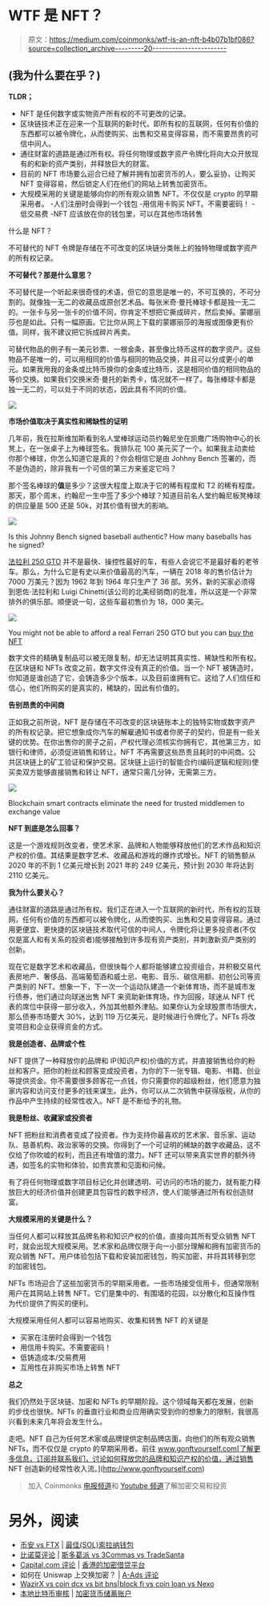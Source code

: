 # WTF 是 NFT？

> 原文：<https://medium.com/coinmonks/wtf-is-an-nft-b4b07b1bf086?source=collection_archive---------20----------------------->

## (我为什么要在乎？)

**TLDR；**

*   NFT 是任何数字或实物资产所有权的不可更改的记录。
*   区块链技术正在迎来一个互联网的新时代，即所有权的互联网，任何有价值的东西都可以被令牌化，从而使购买、出售和交易变得容易，而不需要昂贵的可信中间人。
*   通往财富的道路是通过所有权。将任何物理或数字资产令牌化将向大众开放现有的和新的资产类别，并释放巨大的财富。
*   目前的 NFT 市场要么迎合已经了解并拥有加密货币的人，要么妥协，让购买 NFT 变得容易，然后锁定人们在他们的网站上转售加密货币。
*   大规模采用的关键是能够向你的所有观众销售 NFT。不仅仅是 crypto 的早期采用者。
    -人们注册时会得到一个钱包
    -用信用卡购买 NFT。不需要密码！
    -低交易费
    -NFT 应该放在你的钱包里，可以在其他市场转售

什么是 NFT？

不可替代的 NFT 令牌是存储在不可改变的区块链分类账上的独特物理或数字资产的所有权记录。

**不可替代？那是什么意思？**

不可替代是一个听起来很奇怪的术语，但它的意思是唯一的，不可互换的，不可分割的。就像独一无二的收藏品或原创艺术品。每张米奇·曼托棒球卡都是独一无二的。一张卡与另一张卡的价值不同，你肯定不想把它撕成碎片，然后卖掉。蒙娜丽莎也是如此。只有一幅原画。它比你从网上下载的蒙娜丽莎的海报或图像更有价值。同样，我不建议把它拆成碎片再卖。

可替代物品的例子有一美元钞票、一根金条，甚至像比特币这样的数字资产。这些物品不是唯一的，可以用相同的价值与相同的物品交换，并且可以分成更小的单元。如果我用我的金条或比特币换你的金条或比特币，这是相同价值的相同物品的等价交换。如果我们交换米奇·曼托的新秀卡，情况就不一样了。每张棒球卡都是独一无二的，可以处于不同的状态，因此具有不同的价值。

![](img/764fd11a8f6d1b3fb67b149d423f2e9b.png)

**市场价值取决于真实性和稀缺性的证明**

几年前，我在拉斯维加斯看到名人堂棒球运动员约翰尼坐在凯撒广场购物中心的长凳上，在一张桌子上为棒球签名。我排队花 100 美元买了一个。如果我主动卖给你那个棒球，你怎么知道它是真的？你会相信它是由 Johhny Bench 签署的，而不是伪造的，除非我有一个可信的第三方来鉴定它吗？

那个签名棒球的**值**是多少？这很大程度上取决于它的稀有程度和 T2 的稀有程度。那天，那个周末，约翰尼一生中签了多少个棒球？知道目前名人堂约翰尼板凳棒球的供应量是 500 还是 50k，对其价值有很大的影响。

![](img/2115c5a04dde186073053e0f62f2a4e7.png)

Is this Johnny Bench signed baseball authentic? How many baseballs has he signed?

[法拉利 250 GTO](https://opensea.io/assets/ethereum/0x495f947276749ce646f68ac8c248420045cb7b5e/4736812485652333611718529738695925740833249142534997347534581377573377277953/) 并不是最快、操控性最好的车，有些人会说它不是最好看的老爷车。那么，为什么它是有史以来价值最高的汽车，一辆在 2018 年的售价估计为 7000 万美元？因为 1962 年到 1964 年只生产了 36 部。另外，新的买家必须得到恩佐·法拉利和 Luigi Chinetti(该公司的北美经销商)的批准，所以这是一个非常排外的俱乐部。顺便说一句，这些车最初售价为 18，000 美元。

![](img/bab969a6cf20b5412cd84db0356c013d.png)

You might not be able to afford a real Ferrari 250 GTO but you can [buy the NFT](https://opensea.io/assets/ethereum/0x495f947276749ce646f68ac8c248420045cb7b5e/4736812485652333611718529738695925740833249142534997347534581377573377277953/)

数字文件的精确复制品可以被无限复制，却无法证明其真实性、稀缺性和所有权。在区块链和 NFTs 改变之前，数字文件没有真正的价值。当一个 NFT 被铸造时，你知道是谁创造了它，会铸造多少个版本，以及目前谁拥有它。这给了人们信任和信心，他们所购买的是真实的，稀缺的，因此有价值的。

**告别昂贵的中间商**

正如我之前所说，NFT 是存储在不可改变的区块链账本上的独特实物或数字资产的所有权记录。把它想象成你汽车的解雇通知书或者你房子的契约，但是有一些关键的优势。在你出售你的房子之前，产权代理必须核实你拥有它，其他第三方，如银行和律师，必须促进销售和转让。NFT 不再需要这些昂贵且耗时的中间商。公共区块链上的矿工验证和保护交易。区块链上运行的智能合约(编码逻辑和规则)使买卖双方能够直接销售和转让 NFT，通常只需几分钟，无需第三方。

![](img/0286521bf1a1f2528b27248fdc721604.png)

Blockchain smart contracts eliminate the need for trusted middlemen to exchange value

**NFT 到底是怎么回事？**

这是一个游戏规则改变者，使艺术家、品牌和人物能够释放他们的艺术作品和知识产权的价值。其结果是数字艺术、收藏品和游戏的爆炸式增长。NFT 的销售额从 2020 年的不到 1 亿美元增长到 2021 年的 249 亿美元，预计到 2030 年将达到 2110 亿美元。

**我为什么要关心？**

通往财富的道路是通过所有权。我们正在进入一个互联网的新时代，所有权的互联网，任何有价值的东西都可以被令牌化，从而使购买、出售和交易变得容易。通过用更便宜、更快捷的区块链技术取代可信的中间人，令牌化将让更多投资者(不仅仅是富人和有关系的投资者)能够接触到许多现有资产类别，并刺激新资产类别的创新。

现在它是数字艺术和收藏品，但很快每个人都将能够建立投资组合，并积极交易代表房地产、奢侈品、高端葡萄酒和威士忌、电影、音乐、碳信用额、初创公司等资产类别的 NFT。想象一下，下一次一个运动队建造一个新体育场，而不是城市发行债券，他们通过向球迷出售 NFT 来资助新体育场，作为回报，球迷从 NFT 代表的席位中获得一部分收入，外加其他额外津贴。如果你认为全球股票市场很大，那么债券市场要大 30%，达到 119 万亿美元，是时候进行令牌化了。NFTs 将改变项目和企业获得资金的方式。

**我是创造者、品牌或个性**

NFT 提供了一种释放你的品牌和 IP(知识产权)价值的方式，并直接销售给你的粉丝和客户。把你的粉丝和顾客变成投资者，为你的下一张专辑、电影、书籍、创业等提供资金。你不需要很多顾客花一点钱，你只需要你的超级粉丝，他们愿意为独家内容和访问支付更多的钱来谋生。此外，你可以从二次销售中获得版税，从你的作品中产生持续的经常性收入。NFT 是不断给予的礼物。

**我是粉丝、收藏家或投资者**

NFT 把粉丝和消费者变成了投资者。作为支持你最喜欢的艺术家、音乐家、运动队、慈善机构、政治家等的交换。你得到了一个可证明的稀缺的数字收藏品，这不仅给了你吹嘘的权利，而且还有增值的潜力。NFT 还可以带来真实世界的额外待遇，如签名的实物和体验，如贵宾票和见面和问候。

有了将任何物理或数字项目标记化并创建透明、可访问的市场的能力，就有能力释放巨大的经济价值并创建更具包容性的数字经济，使人们能够通过所有权创造财富。

**大规模采用的关键是什么？**

当任何人都可以释放其品牌名称和知识产权的价值，直接向其所有受众销售 NFT 时，就会出现大规模采用。艺术家和品牌仅限于向一小部分理解和拥有加密货币的观众销售 NFT。用户体验包括下载和安装加密钱包，购买加密，并将其转移到您的加密钱包。

NFTs 市场迎合了这些加密货币的早期采用者。一些市场接受信用卡，但通常限制用户在其网站上转售 NFT。它们是集中的、有围墙的花园，以分散化和互操作性为代价提供了购买的便利。

大规模采用任何人都可以容易地购买、收集和转售 NFT 的关键是

*   买家在注册时会得到一个钱包
*   用信用卡购买。不需要密码！
*   低铸造成本/交易费用
*   互用性在非购买市场上转售 NFT

**总之**

我们仍然处于区块链、加密和 NFTs 的早期阶段。这个领域每天都在发展，创新的步伐也很快。NFTs 的垂直行业和商业应用确实受到你的想象力的限制，我很高兴看到未来几年将会发生什么。

走吧。NFT 自己为任何艺术家或品牌提供定制品牌店面，向他们的所有观众销售 NFTs，而不仅仅是 crypto 的早期采用者。前往 www.gonftyourself.com[了解更多信息，订阅并联系我们，讨论如何释放您的品牌和知识产权的价值，通过销售 NFT 创造新的经常性收入流。](http://www.gonftyourself.com)

> 加入 Coinmonks [电报频道](https://t.me/coincodecap)和 [Youtube 频道](https://www.youtube.com/c/coinmonks/videos)了解加密交易和投资

# 另外，阅读

*   [币安 vs FTX](https://coincodecap.com/binance-vs-ftx) | [最佳(SOL)索拉纳钱包](https://coincodecap.com/solana-wallets)
*   [比诺莫评论](https://coincodecap.com/binomo-review) | [斯多葛派 vs 3Commas vs TradeSanta](https://coincodecap.com/stoic-vs-3commas-vs-tradesanta)
*   [Capital.com 评论](https://coincodecap.com/capital-com-review) | [香港的加密借贷平台](https://coincodecap.com/crypto-lending-hong-kong)
*   如何在 Uniswap 上交换加密？ | [A-Ads 评论](https://coincodecap.com/a-ads-review)
*   [WazirX vs coin dcx vs bit bns](/coinmonks/wazirx-vs-coindcx-vs-bitbns-149f4f19a2f1)|[block fi vs coin loan vs Nexo](/coinmonks/blockfi-vs-coinloan-vs-nexo-cb624635230d)
*   [本地比特币审核](/coinmonks/localbitcoins-review-6cc001c6ed56) | [加密货币储蓄账户](https://coincodecap.com/cryptocurrency-savings-accounts)